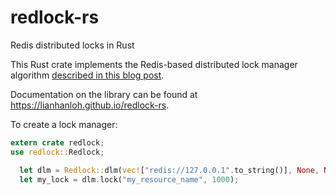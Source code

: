 # redlock-rs
Redis distributed locks in Rust

This Rust crate implements the Redis-based distributed lock manager algorithm [described in this blog post](http://redis.io/topics/distlock).

Documentation on the library can be found at https://lianhanloh.github.io/redlock-rs.

To create a lock manager:

```rust
extern crate redlock;
use redlock::Redlock;

  let dlm = Redlock::dlm(vec!["redis://127.0.0.1".to_string()], None, None).unwrap();
  let my_lock = dlm.lock("my_resource_name", 1000);

```
